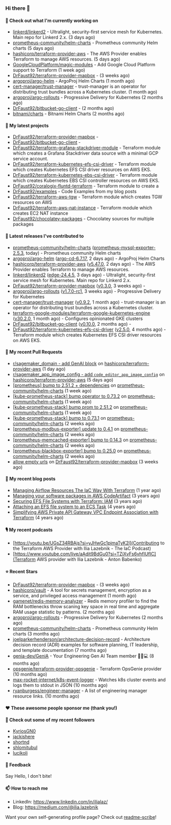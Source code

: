 ### Hi there 👋

#### 👷 Check out what I'm currently working on

- [linkerd/linkerd2](https://github.com/linkerd/linkerd2) - Ultralight, security-first service mesh for Kubernetes. Main repo for Linkerd 2.x. (3 days ago)
- [prometheus-community/helm-charts](https://github.com/prometheus-community/helm-charts) - Prometheus community Helm charts (5 days ago)
- [hashicorp/terraform-provider-aws](https://github.com/hashicorp/terraform-provider-aws) - The AWS Provider enables Terraform to manage AWS resources. (5 days ago)
- [GoogleCloudPlatform/magic-modules](https://github.com/GoogleCloudPlatform/magic-modules) - Add Google Cloud Platform support to Terraform (1 week ago)
- [DrFaust92/terraform-provider-mapbox](https://github.com/DrFaust92/terraform-provider-mapbox) -  (3 weeks ago)
- [argoproj/argo-helm](https://github.com/argoproj/argo-helm) - ArgoProj Helm Charts (1 month ago)
- [cert-manager/trust-manager](https://github.com/cert-manager/trust-manager) - trust-manager is an operator for distributing trust bundles across a Kubernetes cluster. (1 month ago)
- [argoproj/argo-rollouts](https://github.com/argoproj/argo-rollouts) - Progressive Delivery for Kubernetes (2 months ago)
- [DrFaust92/bitbucket-go-client](https://github.com/DrFaust92/bitbucket-go-client) -  (2 months ago)
- [bitnami/charts](https://github.com/bitnami/charts) - Bitnami Helm Charts (2 months ago)

#### 🌱 My latest projects

- [DrFaust92/terraform-provider-mapbox](https://github.com/DrFaust92/terraform-provider-mapbox) - 
- [DrFaust92/bitbucket-go-client](https://github.com/DrFaust92/bitbucket-go-client) - 
- [DrFaust92/terraform-grafana-stackdriver-module](https://github.com/DrFaust92/terraform-grafana-stackdriver-module) - Terraform module which creates a Grafana Stackdriver data source with a minimal GCP service account.
- [DrFaust92/terraform-kubernetes-efs-csi-driver](https://github.com/DrFaust92/terraform-kubernetes-efs-csi-driver) - Terraform module which creates Kubernetes EFS CSI driver resources on AWS EKS.
- [DrFaust92/terraform-kubernetes-ebs-csi-driver](https://github.com/DrFaust92/terraform-kubernetes-ebs-csi-driver) - Terraform module which creates Kubernetes EBS CSI controller resources on AWS EKS.
- [DrFaust92/coralogix-fluntd-terraform](https://github.com/DrFaust92/coralogix-fluntd-terraform) - Terraform module to create a 
- [DrFaust92/examples](https://github.com/DrFaust92/examples) - Code Examples from my blog posts
- [DrFaust92/terraform-aws-tgw](https://github.com/DrFaust92/terraform-aws-tgw) - Terraform module which creates TGW resources on AWS
- [DrFaust92/terraform-aws-nat-instance](https://github.com/DrFaust92/terraform-aws-nat-instance) - Terraform module which creates EC2 NAT instance
- [DrFaust92/chocolatey-packages](https://github.com/DrFaust92/chocolatey-packages) - Chocolatey sources for multiple packages

#### 🔭 Latest releases I've contributed to

- [prometheus-community/helm-charts](https://github.com/prometheus-community/helm-charts) ([prometheus-mysql-exporter-2.5.3](https://github.com/prometheus-community/helm-charts/releases/tag/prometheus-mysql-exporter-2.5.3), today) - Prometheus community Helm charts
- [argoproj/argo-helm](https://github.com/argoproj/argo-helm) ([argo-cd-6.7.17](https://github.com/argoproj/argo-helm/releases/tag/argo-cd-6.7.17), 2 days ago) - ArgoProj Helm Charts
- [hashicorp/terraform-provider-aws](https://github.com/hashicorp/terraform-provider-aws) ([v5.47.0](https://github.com/hashicorp/terraform-provider-aws/releases/tag/v5.47.0), 2 days ago) - The AWS Provider enables Terraform to manage AWS resources.
- [linkerd/linkerd2](https://github.com/linkerd/linkerd2) ([edge-24.4.5](https://github.com/linkerd/linkerd2/releases/tag/edge-24.4.5), 3 days ago) - Ultralight, security-first service mesh for Kubernetes. Main repo for Linkerd 2.x.
- [DrFaust92/terraform-provider-mapbox](https://github.com/DrFaust92/terraform-provider-mapbox) ([v0.3.0](https://github.com/DrFaust92/terraform-provider-mapbox/releases/tag/v0.3.0), 3 weeks ago) - 
- [argoproj/argo-rollouts](https://github.com/argoproj/argo-rollouts) ([v1.7.0-rc1](https://github.com/argoproj/argo-rollouts/releases/tag/v1.7.0-rc1), 3 weeks ago) - Progressive Delivery for Kubernetes
- [cert-manager/trust-manager](https://github.com/cert-manager/trust-manager) ([v0.9.2](https://github.com/cert-manager/trust-manager/releases/tag/v0.9.2), 1 month ago) - trust-manager is an operator for distributing trust bundles across a Kubernetes cluster.
- [terraform-google-modules/terraform-google-kubernetes-engine](https://github.com/terraform-google-modules/terraform-google-kubernetes-engine) ([v30.2.0](https://github.com/terraform-google-modules/terraform-google-kubernetes-engine/releases/tag/v30.2.0), 1 month ago) - Configures opinionated GKE clusters
- [DrFaust92/bitbucket-go-client](https://github.com/DrFaust92/bitbucket-go-client) ([v0.10.0](https://github.com/DrFaust92/bitbucket-go-client/releases/tag/v0.10.0), 2 months ago) - 
- [DrFaust92/terraform-kubernetes-efs-csi-driver](https://github.com/DrFaust92/terraform-kubernetes-efs-csi-driver) ([v2.5.0](https://github.com/DrFaust92/terraform-kubernetes-efs-csi-driver/releases/tag/v2.5.0), 4 months ago) - Terraform module which creates Kubernetes EFS CSI driver resources on AWS EKS.

#### 🔨 My recent Pull Requests

- [r/sagemaker_domain - add GenAI block](https://github.com/hashicorp/terraform-provider-aws/pull/37139) on [hashicorp/terraform-provider-aws](https://github.com/hashicorp/terraform-provider-aws) (1 day ago)
- [r/sagemaker_app_image_config - add `code_editor_app_image_config`](https://github.com/hashicorp/terraform-provider-aws/pull/37059) on [hashicorp/terraform-provider-aws](https://github.com/hashicorp/terraform-provider-aws) (5 days ago)
- [[prometheus] bump to 2.51.2 &#43; dependencies](https://github.com/prometheus-community/helm-charts/pull/4476) on [prometheus-community/helm-charts](https://github.com/prometheus-community/helm-charts) (1 week ago)
- [[kube-prometheus-stack] bump operator to 0.73.2](https://github.com/prometheus-community/helm-charts/pull/4475) on [prometheus-community/helm-charts](https://github.com/prometheus-community/helm-charts) (1 week ago)
- [[kube-prometheus-stack] bump prom to 2.51.2](https://github.com/prometheus-community/helm-charts/pull/4459) on [prometheus-community/helm-charts](https://github.com/prometheus-community/helm-charts) (1 week ago)
- [[kube-prometheus-stack] bump to 0.73.1](https://github.com/prometheus-community/helm-charts/pull/4450) on [prometheus-community/helm-charts](https://github.com/prometheus-community/helm-charts) (2 weeks ago)
- [[prometheus-modbus-exporter] update to 0.4.1](https://github.com/prometheus-community/helm-charts/pull/4444) on [prometheus-community/helm-charts](https://github.com/prometheus-community/helm-charts) (2 weeks ago)
- [[prometheus-memcached-exporter] bump to 0.14.3](https://github.com/prometheus-community/helm-charts/pull/4443) on [prometheus-community/helm-charts](https://github.com/prometheus-community/helm-charts) (2 weeks ago)
- [[prometheus-blackbox-exporter] bump to 0.25.0](https://github.com/prometheus-community/helm-charts/pull/4442) on [prometheus-community/helm-charts](https://github.com/prometheus-community/helm-charts) (2 weeks ago)
- [allow empty urls](https://github.com/DrFaust92/terraform-provider-mapbox/pull/29) on [DrFaust92/terraform-provider-mapbox](https://github.com/DrFaust92/terraform-provider-mapbox) (3 weeks ago)

#### 📜 My recent blog posts

- [Managing Airflow Resources The IaC Way With Terraform](https://engineering.placer.ai/managing-airflow-resources-the-iac-way-with-terraform-ea5b8db573ad?source=rss-cac402f06fa8------2) (1 year ago)
- [Managing your software packages in AWS CodeArtifact](https://medium.com/@ilia.lazebnik/managing-your-software-packages-in-aws-codeartifact-12d00053e243?source=rss-cac402f06fa8------2) (3 years ago)
- [Securing EFS File Systems with Terraform: IAM](https://medium.com/@ilia.lazebnik/securing-efs-file-systems-with-terraform-iam-d2a066c198ab?source=rss-cac402f06fa8------2) (3 years ago)
- [Attaching an EFS file system to an ECS Task](https://medium.com/@ilia.lazebnik/attaching-an-efs-file-system-to-an-ecs-task-7bd15b76a6ef?source=rss-cac402f06fa8------2) (4 years ago)
- [Simplifying AWS Private API Gateway VPC Endpoint Association with Terraform](https://medium.com/@ilia.lazebnik/simplifying-aws-private-api-gateway-vpc-endpoint-association-with-terraform-b379a247afbf?source=rss-cac402f06fa8------2) (4 years ago)

#### 🎙️ My recent podcasts
- [https://youtu.be/UGsZ34RBAjs?si=yJHwGc1pjmaTyK2l](Contributing to the Terraform AWS Provider with Ilia Lazebnik - The IaC Podcast)
- [https://www.youtube.com/live/aAdit9BdGu0?si=TZiXvFs6vhfIUfIC](Terraform AWS provider with Ilia Lazebnik - Anton Babenko)

#### ⭐ Recent Stars

- [DrFaust92/terraform-provider-mapbox](https://github.com/DrFaust92/terraform-provider-mapbox) -  (3 weeks ago)
- [hashicorp/vault](https://github.com/hashicorp/vault) - A tool for secrets management, encryption as a service, and privileged access management (1 month ago)
- [gamenet/redis-memory-analyzer](https://github.com/gamenet/redis-memory-analyzer) - Redis memory profiler to find the RAM bottlenecks throw scaning key space in real time and aggregate RAM usage statistic by patterns. (2 months ago)
- [argoproj/argo-rollouts](https://github.com/argoproj/argo-rollouts) - Progressive Delivery for Kubernetes (2 months ago)
- [prometheus-community/helm-charts](https://github.com/prometheus-community/helm-charts) - Prometheus community Helm charts (3 months ago)
- [joelparkerhenderson/architecture-decision-record](https://github.com/joelparkerhenderson/architecture-decision-record) - Architecture decision record (ADR) examples for software planning, IT leadership, and template documentation (7 months ago)
- [genia-dev/GeniA](https://github.com/genia-dev/GeniA) - Your Engineering Gen AI Team member 🧬🤖💻 (8 months ago)
- [opsgenie/terraform-provider-opsgenie](https://github.com/opsgenie/terraform-provider-opsgenie) - Terraform OpsGenie provider (10 months ago)
- [max-rocket-internet/k8s-event-logger](https://github.com/max-rocket-internet/k8s-event-logger) - Watches k8s cluster events and logs them to stdout in JSON (10 months ago)
- [ryanburgess/engineer-manager](https://github.com/ryanburgess/engineer-manager) - A list of engineering manager resource links. (10 months ago)

#### ❤️ These awesome people sponsor me (thank you!)


#### 👯 Check out some of my recent followers

- [KyriosGN0](https://github.com/KyriosGN0)
- [jackishere](https://github.com/jackishere)
- [shortnd](https://github.com/shortnd)
- [shlomitubul](https://github.com/shlomitubul)
- [lucikoli](https://github.com/lucikoli)

#### 💬 Feedback

Say Hello, I don't bite!

#### 📫 How to reach me

- LinkedIn: https://www.linkedin.com/in/ilialaz/
- Blog: https://medium.com/@ilia.lazebnik

Want your own self-generating profile page? Check out [readme-scribe](https://github.com/muesli/readme-scribe)!


